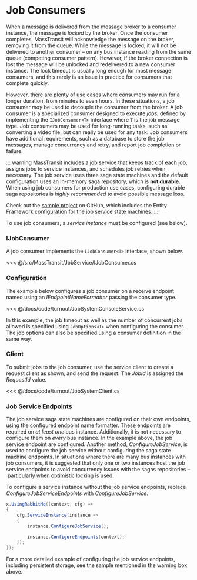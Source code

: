 # Job Consumers

When a message is delivered from the message broker to a consumer instance, the message is _locked_ by the broker. Once the consumer completes, MassTransit will acknowledge the message on the broker, removing it from the queue. While the message is locked, it will not be delivered to another consumer – on any bus instance reading from the same queue (competing consumer pattern). However, if the broker connection is lost the message will be unlocked and redelivered to a new consumer instance. The lock timeout is usually long enough for most message consumers, and this rarely is an issue in practice for consumers that complete quickly.

However, there are plenty of use cases where consumers may run for a longer duration, from minutes to even hours. In these situations, a job consumer _may_ be used to decouple the consumer from the broker. A job consumer is a specialized consumer designed to execute _jobs_, defined by implementing the `IJobConsumer<T>` interface where `T` is the job message type. Job consumers may be used for long-running tasks, such as converting a video file, but can really be used for any task. Job consumers have additional requirements, such as a database to store the job messages, manage concurrency and retry, and report job completion or failure. 

::: warning
MassTransit includes a job service that keeps track of each job, assigns jobs to service instances, and schedules job retries when necessary. The job service uses three saga state machines and the default configuration uses an in-memory saga repository, which is **not durable**. When using job consumers for production use cases, configuring durable saga repositories is _highly recommended_ to avoid possible message loss.

Check out the [sample project](https://github.com/MassTransit/Sample-JobConsumers) on GitHub, which includes the Entity Framework configuration for the job service state machines.
:::

To use job consumers, a _service instance_ must be configured (see below).

### IJobConsumer

A job consumer implements the `IJobConsumer<T>` interface, shown below.

<<< @/src/MassTransit/JobService/IJobConsumer.cs

### Configuration


The example below configures a job consumer on a receive endpoint named using an _IEndpointNameFormatter_ passing the consumer type.

<<< @/docs/code/turnout/JobSystemConsoleService.cs

In this example, the job timeout as well as the number of concurrent jobs allowed is specified using `JobOptions<T>` when configuring the consumer. The job options can also be specified using a consumer definition in the same way.

### Client

To submit jobs to the job consumer, use the service client to create a request client as shown, and send the request. The _JobId_ is assigned the _RequestId_ value.

<<< @/docs/code/turnout/JobSystemClient.cs

### Job Service Endpoints

The job service saga state machines are configured on their own endpoints, using the configured endpoint name formatter. These endpoints are required on _at least one_ bus instance. Additionally, it is not necessary to configure them on _every_ bus instance. In the example above, the job service endpoint are configured. Another method, _ConfigureJobService_, is used to configure the job service without configuring the saga state machine endpoints. In situations where there are many bus instances with job consumers, it is suggested that only one or two instances host the job service endpoints to avoid concurrency issues with the sagas repositories – particularly when optimistic locking is used.

To configure a service instance without the job service endpoints, replace _ConfigureJobServiceEndpoints_ with _ConfigureJobService_.

```cs
x.UsingRabbitMq((context, cfg) =>
{
    cfg.ServiceInstance(instance =>
    {
        instance.ConfigureJobService();

        instance.ConfigureEndpoints(context);
    });
});
```

For a more detailed example of configuring the job service endpoints, including persistent storage, see the sample mentioned in the warning box above.

